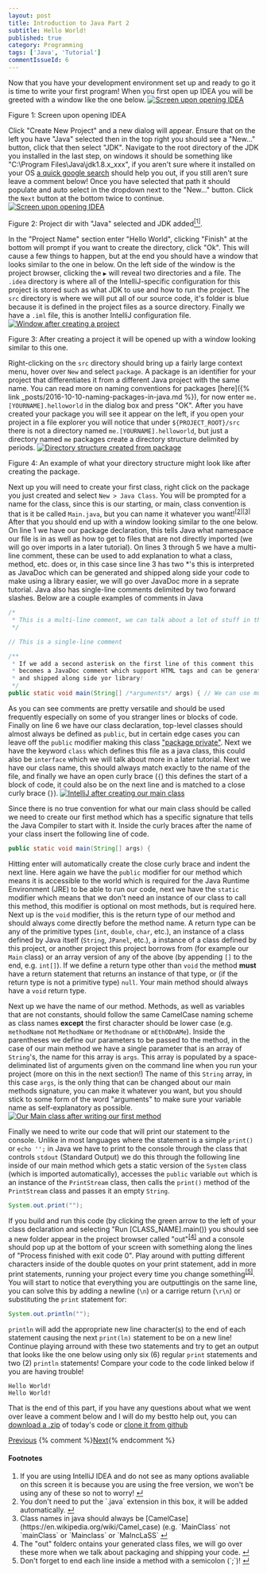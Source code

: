```yaml
---
layout: post
title: Introduction to Java Part 2
subtitle: Hello World!
published: true
category: Programming
tags: ['Java', 'Tutorial']
commentIssueId: 6
---
```

Now that you have your development environment set up and ready to go it is time to write your first program! When you first open up IDEA you will be greeted with a window like the one below<!--more-->.
<a href="/media/posts/5/01.jpg"><img class="content-image" src="/media/posts/5/01.jpg" alt="Screen upon opening IDEA" /></a>
<p class="content-image-description">Figure 1: Screen upon opening IDEA</p>

Click "Create New Project" and a new dialog will appear. Ensure that on the left you have "Java" selected then in the top right you should see a "New..." button, click that then select "JDK". Navigate to the root directory of the JDK you installed in the last step, on windows it should be something like "C:\Program Files\Java\jdk1.8.x_xxx", if you aren't sure where it installed on your OS [a quick google search](https://www.google.com/search?q=where+did+the+JDK+install) should help you out, if you still aren't sure leave a comment below! Once you have selected that path it should populate and auto select in the dropdown next to the "New..." button. Click the `Next` button at the bottom twice to continue.
<a href="/media/posts/5/02.jpg"><img class="content-image" src="/media/posts/5/02.jpg" alt="Screen upon opening IDEA" /></a>
<p class="content-image-description">Figure 2: Project dir with "Java" selected and JDK added<a class="anchor" name="cont-1" href="#fn-1"><sup>[1]</sup></a>.</p>

In the "Project Name" section enter "Hello World", clicking "Finish" at the bottom will prompt if you want to create the directory, click "Ok". This will cause a few things to happen, but at the end you should have a window that looks similar to the one in below. On the left side of the window is the project browser, clicking the `▶` will reveal two directories and a file. The `.idea` directory is where all of the IntelliJ-specific configuration for this project is stored such as what JDK to use and how to run the project. The `src` directory is where we will put all of our source code, it's folder is blue because it is defined in the project files as a source directory. Finally we have a `.iml` file, this is another IntelliJ configuration file.
<a href="/media/posts/5/03.png"><img class="content-image" src="/media/posts/5/03.png" alt="Window after creating a project" /></a>
<p class="content-image-description">Figure 3: After creating a project it will be opened up with a window looking similar to this one.</p>

Right-clicking on the `src` directory should bring up a fairly large context menu, hover over `New` and select `package`. A package is an identifier for your project that differentiates it from a different Java project with the same name. You can read more on naming conventions for packages [here]({% link _posts/2016-10-10-naming-packages-in-java.md %}), for now enter `me.[YOURNAME].helloworld` in the dialog box and press "OK". After you have created your package you will see it appear on the left, if you open your project in a file explorer you will notice that under `${PROJECT_ROOT}/src` there is not a directory named `me.[YOURNAME].helloworld`, but just a directory named `me` packages create a directory structure delimited by periods.
<a href="/media/posts/5/04.png"><img class="content-image" src="/media/posts/5/04.png" alt="Directory structure created from package" /></a>
<p class="content-image-description">Figure 4: An example of what your directory structure might look like after creating the package.</p>

Next up you will need to create your first class, right click on the package you just created and select `New > Java Class`. You will be prompted for a name for the class, since this is our starting, or main, class convention is that is it be called `Main.java`, but you can name it whatever you want!<sup><a class="anchor" name="cont-2" href="#fn-2">[2]</a></sup><sup><a class="anchor" name="cont-3" href="#fn-3">[3]</a></sup> After that you should end up with a window looking similar to the one below. On line 1 we have our package declaration, this tells Java what namespace our file is in as well as how to get to files that are not directly imported (we will go over imports in a later tutorial). On lines 3 through 5 we have a multi-line comment, these can be used to add explanation to what a class, method, etc. does or, in this case since line 3 has two \*'s this is interpreted as JavaDoc which can be generated and shipped along side your code to make using a library easier, we will go over JavaDoc more in a seprate tutorial. Java also has single-line comments delimited by two forward slashes. Below are a couple examples of comments in Java
```java
/*
 * This is a multi-line comment, we can talk about a lot of stuff in these.
 */

// This is a single-line comment

/**
 * If we add a second asterisk on the first line of this comment this
 * becomes a JavaDoc comment which support HTML tags and can be generated
 * and shipped along side yor library!
 */
public static void main(String[] /*arguments*/ args) { // We can use multi-line comments in the middle of code to test renaming a variable, etc. Single line comments can also be appended to the end of a line of code!
```
As you can see comments are pretty versatile and should be used frequently especially on some of you stranger lines or blocks of code. Finally on line 6 we have our class declaration, top-level classes should almost always be defined as `public`, but in certain edge cases you can leave off the `public` modifier making this class ["package private"](https://docs.oracle.com/javase/tutorial/java/javaOO/accesscontrol.html "More info on access control in Java"). Next we have the keyword `class` which defines this file as a java class, this could also be `interface` which we will talk about more in a later tutorial. Next we have our class name, this should always match exactly to the name of the file, and finally we have an open curly brace (`{`) this defines the start of a block of code, it could also be on the next line and is matched to a close curly brace (`}`).
<a href="/media/posts/5/05.png"><img class="content-image" src="/media/posts/5/05.png" alt="IntelliJ after creating our main class" /></a>

Since there is no true convention for what our main class should be called we need to create our first method which has a specific signature that tells the Java Compiler to start with it. Inside the curly braces after the name of your class insert the following line of code.
```java
public static void main(String[] args) {
```
Hitting enter will automatically create the close curly brace and indent the next line. Here again we have the `public` modifier for our method which means it is accessible to the world which is required for the Java Runtime Environment (JRE) to be able to run our code, next we have the `static` modifier which means that we don't need an instance of our class to call this method, this modifier is optional on most methods, but is required here. Next up is the `void` modifier, this is the return type of our method and should always come directly before the method name. A return type can be any of the primitive types (`int`, `double`, `char`, etc.), an instance of a class defined by Java itself (`String`, `JPanel`, etc.), a instance of a class defined by this project, or another project this project borrows from (for example our `Main` class) or an array version of any of the above (by appending `[]` to the end, e.g. `int[]`). If we define a return type other than `void` the method **must** have a return statement that returns an instance of that type, or (if the return type is not a primitive type) `null`. Your main method should always have a `void` return type.

Next up we have the name of our method. Methods, as well as variables that are not constants, should follow the same CamelCase naming scheme as class names **except** the first character should be lower case (e.g. `methodName` not `MethodName` or `Methodname` or `mEthODnAMe`). Inside the parentheses we define our parameters to be passed to the method, in the case of our main method we have a single parameter that is an array of `String`'s, the name for this array is `args`. This array is populated by a space-deliminated list of arguments given on the command line when you run your project (more on this in the next section!) The name of this `String` array, in this case `args`, is the only thing that can be changed about our main methods signature, you can make it whatever you want, but you should stick to some form of the word "arguments" to make sure your variable name as self-explanatory as possible.
<a href="/media/posts/5/06.png"><img class="content-image" src="/media/posts/5/06.png" alt="Our Main class after writing our first method" /></a>

Finally we need to write our code that will print our statement to the console. Unlike in most languages where the statement is a simple `print()` or `echo '';` in Java we have to print to the console through the class that controls `stdout` (Standard Output) we do this through the following line inside of our main method which gets a static version of the `System` class (which is imported automatically), accesses the `public` variable `out` which is an instance of the `PrintStream` class, then calls the `print()` method of the `PrintStream` class and passes it an empty `String`.
```java
System.out.print("");
```
If you build and run this code (by clicking the green arrow to the left of your class declaration and selecting "Run [CLASS_NAME].main()) you should see a new folder appear in the project browser called "out"<sup><a class="anchor" name="cont-4" href="#fn-4">[4]</a></sup> and a console should pop up at the bottom of your screen with something along the lines of "Process finished with exit code 0". Play around with putting different characters inside of the double quotes on your print statement, add in more print statements, running your project every time you change something<sup><a class="anchor" name="cont-5" href="#fn-5">[5]</a></sup>. You will start to notice that everything you are outputtingis on the same line, you can solve this by adding a newline (`\n`) or a carrige return (`\r\n`) or substituting the `print` statement for:
```java
System.out.println("");
```
`println` will add the appropriate new line character(s) to the end of each statement causing the next `print(ln)` statement to be on a new line! Continue playing arround with these two statements and try to get an output that looks like the one below using only six (6) regular `print` statements and two (2) `println` statements! Compare your code to the code linked below if you are having trouble!
```
Hello World!
Hello World!
```
That is the end of this part, if you have any questions about what we went over leave a comment below and I will do my bestto  help out, you can [download a .zip](https://github.com/jwolff52/Blog-Tutorials/archive/4936ff398f0cc2e55480035aa97231671a224ab0.zip) of today's code or [clone it from github](https://github.com/jwolff52/Blog-Tutorials/tree/4936ff398f0cc2e55480035aa97231671a224ab0)
<div class="series-nav clearfix">
  <a class="prev-post btn btn-default" href="{% link _posts/2016-10-04-intro-to-java-1.md %}">Previous</a>
  {% comment %}<a class="next-post btn btn-default" href="{% link _posts/2016-10-12-intro-to-java-3.md %}">Next</a>{% endcomment %}
</div>

<h4>Footnotes</h4>
<ol class="footnotes">
  <li>If you are using IntelliJ IDEA and do not see as many options avaliable on this screen it is because you are using the free version, we won't be using any of these so not to worry! <a class="anchor" name="fn-1" href="#cont-1">↵</a></li>
  <li>You don't need to put the `.java` extension in this box, it will be added automatically. <a class="anchor" name="fn-2" href="#cont-2">↵</a></li>
  <li>Class names in java should always be [CamelCase](https://en.wikipedia.org/wiki/Camel_case) (e.g. `MainClass` not `mainClass` or `Mainclass` or `MaIncLaSS` <a class="anchor" name="fn-3" href="#cont-3">↵</a></li>
  <li>The "out" folderc ontains your generated class files, we will go over these more when we talk about packaging and shipping your code. <a class="anchor" name="fn-3" href="#cont-3">↵</a></li>
  <li>Don't forget to end each line inside a method with a semicolon (`;`)! <a class="anchor" name="fn-5" href="#cont-5">↵</a></li>
</ol>
